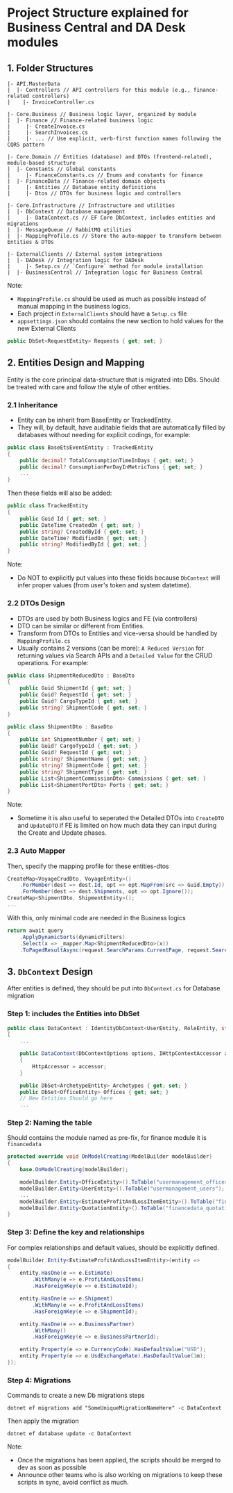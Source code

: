 # Project Structure explained for Business Central and DA Desk modules

## 1. Folder Structures
```plaintext
|- API.MasterData  
|  |- Controllers // API controllers for this module (e.g., finance-related controllers)  
|    |- InvoiceController.cs  

|- Core.Business // Business logic layer, organized by module  
|  |- Finance // Finance-related business logic  
|     |- CreateInvoice.cs  
|     |- SearchInvoices.cs  
|     |- ... // Use explicit, verb-first function names following the CQRS pattern  

|- Core.Domain // Entities (database) and DTOs (frontend-related), module-based structure  
|  |- Constants // Global constants  
|     |- FinanceConstants.cs // Enums and constants for finance  
|  |- FinanceData // Finance-related domain objects  
|     |- Entities // Database entity definitions  
|     |- Dtos // DTOs for business logic and controllers  

|- Core.Infrastructure // Infrastructure and utilities  
|  |- DbContext // Database management  
|     |- DataContext.cs // EF Core DbContext, includes entities and migrations  
|  |- MessageQueue // RabbitMQ utilities  
|  |- MappingProfile.cs // Store the auto-mapper to transform between Entities & DTOs  

|- ExternalClients // External system integrations  
|  |- DADesk // Integration logic for DADesk  
|     |- Setup.cs // `Configure` method for module installation  
|  |- BusinessCentral // Integration logic for Business Central  
```

Note:
- `MappingProfile.cs` should be used as much as possible instead of manual mapping in the business logics.
- Each project in `ExternalClients` should have a `Setup.cs` file
- `appsettings.json` should contains the new section to hold values for the new External Clients

```C#
public DbSet<RequestEntity> Requests { get; set; }
```

## 2. Entities Design and Mapping
Entity is the core principal data-structure that is migrated into DBs. Should be treated with care and follow the style of other entities.

### 2.1 Inheritance
- Entity can be inherit from BaseEntity or TrackedEntity.
- They will, by default, have auditable fields that are automatically filled by databases without needing for explicit codings, for example:
```C#
public class BaseEtsEventEntity : TrackedEntity
{
    public decimal? TotalConsumptionTimeInDays { get; set; }
    public decimal? ConsumptionPerDayInMetricTons { get; set; }
    ...
}
```

Then these fields will also be added:
```C#
public class TrackedEntity
{
    public Guid Id { get; set; }
    public DateTime CreatedOn { get; set; }
    public string? CreatedById { get; set; }
    public DateTime? ModifiedOn { get; set; }
    public string? ModifiedById { get; set; }
}
```
Note: 
- Do NOT to explicitly put values into these fields because `DbContext` will infer proper values (from user's token and system datetime).

### 2.2 DTOs Design
- DTOs are used by both Business logics and FE (via controllers)
- DTO can be similar or different from Entities.
- Transform from DTOs to Entities and vice-versa should be handled by `MappingProfile.cs`
- Usually contains 2 versions (can be more): `A Reduced Version` for returning values via Search APIs and a `Detailed Value` for the CRUD operations. For example:

```C#
public class ShipmentReducedDto : BaseDto
{
    public Guid ShipmentId { get; set; }
    public Guid? RequestId { get; set; }
    public Guid? CargoTypeId { get; set; }
    public string? ShipmentCode { get; set; }
}

public class ShipmentDto : BaseDto
{
    public int ShipmentNumber { get; set; }
    public Guid? CargoTypeId { get; set; }
    public Guid? RequestId { get; set; }
    public string? ShipmentName { get; set; }
    public string? ShipmentCode { get; set; }
    public string? ShipmentType { get; set; }
    public List<ShipmentCommissionDto> Commissions { get; set; }
    public List<ShipmentPortDto> Ports { get; set; }
}
```
Note:
- Sometime it is also useful to seperated the Detailed DTOs into `CreateDTO` and `UpdateDTO` if FE is limited on how much data they can input during the Create and Update phases.

### 2.3 Auto Mapper
Then, specify the mapping profile for these entities-dtos

```C#
CreateMap<VoyageCrudDto, VoyageEntity>()
    .ForMember(dest => dest.Id, opt => opt.MapFrom(src => Guid.Empty))
    .ForMember(dest => dest.Shipments, opt => opt.Ignore());
CreateMap<ShipmentDto, ShipmentEntity>();
...
```

With this, only minimal code are needed in the Business logics

```C#
return await query
    .ApplyDynamicSorts(dynamicFilters)
    .Select(x => _mapper.Map<ShipmentReducedDto>(x))
    .ToPagedResultAsync(request.SearchParams.CurrentPage, request.SearchParams.PageSize);
```


## 3. `DbContext` Design
After entities is defined, they should be put into `DbContext.cs` for Database migration

### Step 1: includes the Entities into DbSet
```C#
public class DataContext : IdentityDbContext<UserEntity, RoleEntity, string>
{
    ...

    public DataContext(DbContextOptions options, IHttpContextAccessor accessor) : base(options)
    {
        HttpAccessor = accessor;
    }

    public DbSet<ArchetypeEntity> Archetypes { get; set; }
    public DbSet<OfficeEntity> Offices { get; set; }
    // New Entities Should go here
    ...
```
### Step 2: Naming the table
Should contains the module named as pre-fix, for finance module it is `financedata`
```C#
protected override void OnModelCreating(ModelBuilder modelBuilder)
{
    base.OnModelCreating(modelBuilder);

    modelBuilder.Entity<OfficeEntity>().ToTable("usermanagement_offices");
    modelBuilder.Entity<UserEntity>().ToTable("usermanagement_users");
    ...
    modelBuilder.Entity<EstimateProfitAndLossItemEntity>().ToTable("financedata_profitandlossitems");
    modelBuilder.Entity<QuotationEntity>().ToTable("financedata_quotations");
}
```

### Step 3: Define the key and relationships
For complex relationships and default values, should be explicitly defined.
```C#
modelBuilder.Entity<EstimateProfitAndLossItemEntity>(entity =>
{
    entity.HasOne(e => e.Estimate)
        .WithMany(e => e.ProfitAndLossItems)
        .HasForeignKey(e => e.EstimateId);

    entity.HasOne(e => e.Shipment)
        .WithMany(e => e.ProfitAndLossItems)
        .HasForeignKey(e => e.ShipmentId);

    entity.HasOne(e => e.BusinessPartner)
        .WithMany()
        .HasForeignKey(e => e.BusinessPartnerId);

    entity.Property(e => e.CurrencyCode).HasDefaultValue("USD");
    entity.Property(e => e.UsdExchangeRate).HasDefaultValue(1m);
});
```

### Step 4: Migrations
Commands to create a new Db migrations steps
```shell
dotnet ef migrations add "SomeUniqueMigrationNameHere" -c DataContext
```

Then apply the migration
```shell
dotnet ef database update -c DataContext
```

Note:
- Once the migrations has been applied, the scripts should be merged to dev as soon as possible
- Announce other teams who is also working on migrations to keep these scripts in sync, avoid conflict as much.










